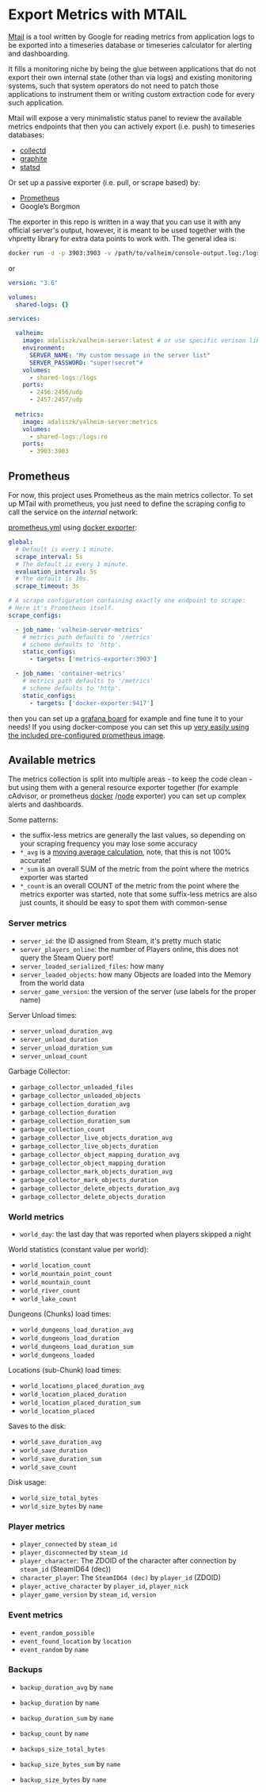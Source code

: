 # Export Metrics with MTAIL

[Mtail](https://github.com/google/mtail) is a tool written by Google for reading metrics from application logs to be 
exported into a timeseries database or timeseries calculator for alerting and dashboarding.

It fills a monitoring niche by being the glue between applications that do not export their own internal state (other 
than via logs) and existing monitoring systems, such that system operators do not need to patch those applications to 
instrument them or writing custom extraction code for every such application.

Mtail will expose a very minimalistic status panel to review the available metrics endpoints that then you can actively
export (i.e. push) to timeseries databases:
- [collectd](http://collectd.org)
- [graphite](http://graphite.wikidot.com/start)
- [statsd](https://github.com/etsy/statsd)

Or set up a passive exporter (i.e. pull, or scrape based) by:
- [Prometheus](http://prometheus.io)
- Google’s Borgmon

The exporter in this repo is written in a way that you can use it with any official server's output, however, it is meant
to be used together with the vhpretty library for extra data points to work with. The general idea is:
```bash
docker run -d -p 3903:3903 -v /path/to/valheim/console-output.log:/logs/output.log:ro adaliszk/valheim-server:metrics-exporter 
```
or
```yaml
version: "3.6"

volumes:
  shared-logs: {}

services:

  valheim:
    image: adaliszk/valheim-server:latest # or use specific verison like `0.147.3`
    environment:
      SERVER_NAME: "My custom message in the server list"
      SERVER_PASSWORD: "super!secret"#
    volumes:
      - shared-logs:/logs
    ports:
      - 2456:2456/udp
      - 2457:2457/udp
  
  metrics:
    image: adaliszk/valheim-server:metrics
    volumes:
      - shared-logs:/logs:ro
    ports:
      - 3903:3903
```

## Prometheus
For now, this project uses Prometheus as the main metrics collector. To set up MTail with prometheus, you just need to
define the scraping config to call the service on the *internal* network:

[prometheus.yml](examples/docker-prometheus.yml) using [docker exporter](https://github.com/prometheus-net/docker_exporter):
```yaml
global:
  # Default is every 1 minute.
  scrape_interval: 5s
  # The default is every 1 minute.
  evaluation_interval: 5s
  # The default is 10s.
  scrape_timeout: 3s

# A scrape configuration containing exactly one endpoint to scrape:
# Here it's Prometheus itself.
scrape_configs:

  - job_name: 'valheim-server-metrics'
    # metrics_path defaults to '/metrics'
    # scheme defaults to 'http'.
    static_configs:
      - targets: ['metrics-exporter:3903']

  - job_name: 'container-metrics'
    # metrics_path defaults to '/metrics'
    # scheme defaults to 'http'.
    static_configs:
      - targets: ['docker-exporter:9417']
```
then you can set up a [grafana board](examples/docker-grafana-board.json) for example and fine tune it to your needs!
If you using docker-compose you can set this up [very easily using the included pre-configured prometheus image](examples/compose-with-metrics.yml).

## Available metrics

The metrics collection is split into multiple areas - to keep the code clean - but using them with a general resource
exporter together (for example cAdvisor, or prometheus [docker](https://github.com/prometheus-net/docker_exporter)
/[node](https://github.com/prometheus/node_exporter) exporter) you can set up complex alerts and dashboards.

Some patterns:
- the suffix-less metrics are generally the last values, so depending on your scraping frequency you may lose some accuracy
- `*_avg` is a [moving average calculation](https://github.com/google/mtail/blob/master/docs/Programming-Guide.md#computing-moving-averages), 
  note, that this is not 100% accurate!
- `*_sum` is an overall SUM of the metric from the point where the metrics exporter was started
- `*_count` is an overall COUNT of the metric from the point where the metrics exporter was started, note that some 
  suffix-less metrics are also just counts, it should be easy to spot them with common-sense
  

### Server metrics

- `server_id`: the ID assigned from Steam, it's pretty much static
- `server_players_online`: the number of Players online, this does not query the Steam Query port!
- `server_loaded_serialized_files`: how many
- `server_loaded_objects`: how many Objects are loaded into the Memory from the world data
- `server_game_version`: the version of the server (use labels for the proper name)

Server Unload times:
- `server_unload_duration_avg`
- `server_unload_duration`
- `server_unload_duration_sum`
- `server_unload_count`

Garbage Collector:
- `garbage_collector_unloaded_files`
- `garbage_collector_unloaded_objects`
- `garbage_collection_duration_avg`
- `garbage_collection_duration`
- `garbage_collection_duration_sum`
- `garbage_collection_count`
- `garbage_collector_live_objects_duration_avg`
- `garbage_collector_live_objects_duration`
- `garbage_collector_object_mapping_duration_avg`
- `garbage_collector_object_mapping_duration`
- `garbage_collector_mark_objects_duration_avg`
- `garbage_collector_mark_objects_duration`
- `garbage_collector_delete_objects_duration_avg`
- `garbage_collector_delete_objects_duration`


### World metrics

- `world_day`: the last day that was reported when players skipped a night

World statistics (constant value per world):
- `world_location_count`
- `world_mountain_point_count`
- `world_mountain_count`
- `world_river_count`
- `world_lake_count`

Dungeons (Chunks) load times:
- `world_dungeons_load_duration_avg`
- `world_dungeons_load_duration`
- `world_dungeons_load_duration_sum`
- `world_dungeons_loaded`

Locations (sub-Chunk) load times:
- `world_locations_placed_duration_avg`
- `world_location_placed_duration`
- `world_location_placed_duration_sum`
- `world_location_placed`

Saves to the disk:
- `world_save_duration_avg`
- `world_save_duration`
- `world_save_duration_sum`
- `world_save_count`

Disk usage:
- `world_size_total_bytes`
- `world_size_bytes` by `name`


### Player metrics
- `player_connected` by `steam_id`
- `player_disconnected` by `steam_id`
- `player_character`: The ZDOID of the character after connection by `steam_id` (SteamID64 (dec))
- `character_player`: The `SteamID64 (dec)` by `player_id` (ZDOID)
- `player_active_character` by `player_id`, `player_nick`
- `player_game_version` by `steam_id`, `version`


### Event metrics
- `event_random_possible`
- `event_found_location` by `location`
- `event_random` by `name`


### Backups
- `backup_duration_avg` by `name`
- `backup_duration` by `name`
- `backup_duration_sum` by `name`
- `backup_count` by `name`

- `backups_size_total_bytes`
- `backup_size_bytes_sum` by `name`
- `backup_size_bytes` by `name`


